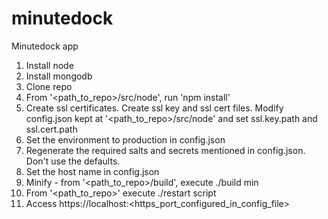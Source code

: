 minutedock
==========

Minutedock app

1. Install node
2. Install mongodb
3. Clone repo
4. From '\<path_to_repo\>/src/node', run 'npm install'
5. Create ssl certificates. Create ssl key and ssl cert files. Modify config.json kept at '\<path_to_repo\>/src/node' and set ssl.key.path and ssl.cert.path
6. Set the environment to production in config.json
7. Regenerate the required salts and secrets mentioned in config.json. Don't use the defaults.
9. Set the host name in config.json
8. Minify -  from '\<path_to_repo\>/build', execute ./build min
9. From '\<path_to_repo\>' execute ./restart script
10. Access https://localhost:\<https_port_configured_in_config_file\>
